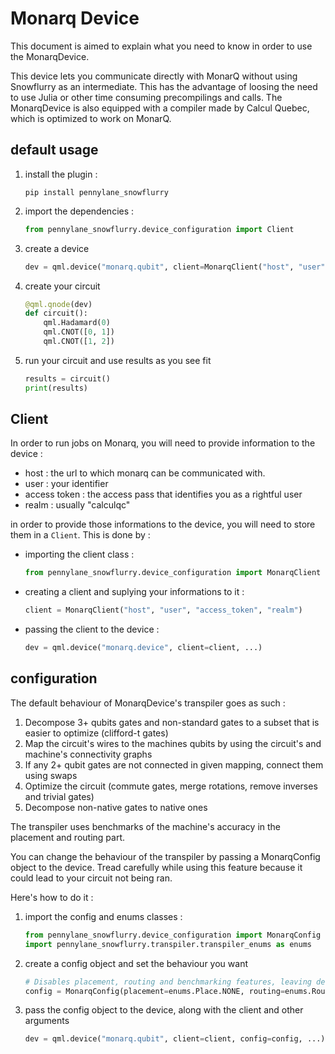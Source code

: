 # Monarq Device

This document is aimed to explain what you need to know in order to use the MonarqDevice.

This device lets you communicate directly with MonarQ without using Snowflurry as an intermediate. This has the advantage of loosing the need to use Julia or other time consuming precompilings and calls. The MonarqDevice is also equipped with a compiler made by Calcul Quebec, which is optimized to work on MonarQ.

## default usage

1. install the plugin :

   ```
   pip install pennylane_snowflurry
   ```

2. import the dependencies :

   ```python
   from pennylane_snowflurry.device_configuration import Client
   ```

3. create a device

   ```python
   dev = qml.device("monarq.qubit", client=MonarqClient("host", "user", "access token", "realm"), wires=[0, 1, 2], shots=1000)
   ```

4. create your circuit

   ```python
   @qml.qnode(dev)
   def circuit():
       qml.Hadamard(0)
       qml.CNOT([0, 1])
       qml.CNOT([1, 2])
   ```

5. run your circuit and use results as you see fit

   ```python
   results = circuit()
   print(results)
   ```

## Client

In order to run jobs on Monarq, you will need to provide information to the device :

- host : the url to which monarq can be communicated with.
- user : your identifier
- access token : the access pass that identifies you as a rightful user
- realm : usually "calculqc"

in order to provide those informations to the device, you will need to store them in a ```Client```. This is done by :

- importing the client class :

    ```python
    from pennylane_snowflurry.device_configuration import MonarqClient
    ```

- creating a client and suplying your informations to it :

    ```python
    client = MonarqClient("host", "user", "access_token", "realm")
    ```

- passing the client to the device :

    ```python
    dev = qml.device("monarq.device", client=client, ...)
    ```

## configuration

The default behaviour of MonarqDevice's transpiler goes as such :

1. Decompose 3+ qubits gates and non-standard gates to a subset that is easier to optimize (clifford-t gates)
2. Map the circuit's wires to the machines qubits by using the circuit's and machine's connectivity graphs
3. If any 2+ qubit gates are not connected in given mapping, connect them using swaps
4. Optimize the circuit (commute gates, merge rotations, remove inverses and trivial gates)
5. Decompose non-native gates to native ones

The transpiler uses benchmarks of the machine's accuracy in the placement and routing part.

You can change the behaviour of the transpiler by passing a MonarqConfig object to the device. Tread carefully while using this feature because it could lead to your circuit not being ran.

Here's how to do it :

1. import the config and enums classes :

   ```python
   from pennylane_snowflurry.device_configuration import MonarqConfig
   import pennylane_snowflurry.transpiler.transpiler_enums as enums
   ```

2. create a config object and set the behaviour you want

   ```python
   # Disables placement, routing and benchmarking features, leaving decompositions and optimization unchanged from the base configuration
   config = MonarqConfig(placement=enums.Place.NONE, routing=enums.Route.NONE, useBenchmarking=enums.Benchmark.NONE) 
   ```

3. pass the config object to the device, along with the client and other arguments

   ```python
   dev = qml.device("monarq.qubit", client=client, config=config, ...)
   ```
